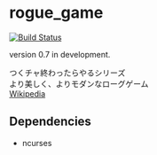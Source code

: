 # rogue_game
[![Build Status](https://travis-ci.org/tanacchi/rogue_game.png)](https://travis-ci.org/tanacchi/rogue_game)

version 0.7 in development.

つくチャ終わったらやるシリーズ  
より美しく、よりモダンなローグゲーム  
[Wikipedia](https://ja.wikipedia.org/wiki/%E3%83%AD%E3%83%BC%E3%82%B0)

## Dependencies
* ncurses
